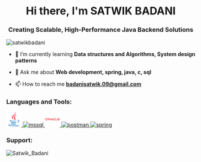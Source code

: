 <h1 align="center">Hi there, I'm SATWIK BADANI</h1>
<h3 align="center">Creating Scalable, High-Performance Java Backend Solutions</h3>

<p align="left"> <img src="https://komarev.com/ghpvc/?username=satwikbadani&label=Profile%20views&color=0e75b6&style=flat" alt="satwikbadani" /> </p>

- 🌱 I’m currently learning **Data structures and Algorithms, System design patterns**

- 💬 Ask me about **Web development, spring, java, c, sql**

- 📫 How to reach me **badanisatwik.09@gmail.com**

<h3 align="left">Languages and Tools:</h3>
<a href="https://www.java.com" target="_blank" rel="noreferrer"> <img src="https://raw.githubusercontent.com/devicons/devicon/master/icons/java/java-original.svg" alt="java" width="40" height="40"/> </a> <a href="https://www.microsoft.com/en-us/sql-server" target="_blank" rel="noreferrer"> <img src="https://www.svgrepo.com/show/303229/microsoft-sql-server-logo.svg" alt="mssql" width="40" height="40"/> </a> <a href="https://www.oracle.com/" target="_blank" rel="noreferrer"> <img src="https://raw.githubusercontent.com/devicons/devicon/master/icons/oracle/oracle-original.svg" alt="oracle" width="40" height="40"/> </a> <a href="https://postman.com" target="_blank" rel="noreferrer"> <img src="https://www.vectorlogo.zone/logos/getpostman/getpostman-icon.svg" alt="postman" width="40" height="40"/> </a> <a href="https://spring.io/" target="_blank" rel="noreferrer"> <img src="https://www.vectorlogo.zone/logos/springio/springio-icon.svg" alt="spring" width="40" height="40"/> </a> </p>

<h3 align="left">Support:</h3>
<p><a href="https://www.buymeacoffee.com/Satwik_Badani"> <img align="left" src="https://cdn.buymeacoffee.com/buttons/v2/default-yellow.png" height="50" width="210" alt="Satwik_Badani" /></a></p><br><br>

